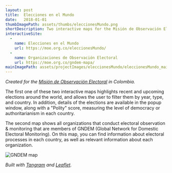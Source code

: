 ```yaml
---
layout: post
title:  Elecciones en el Mundo
date:   2018-01-01
thumbImagePath: assets/thumbs/eleccionesMundo.png
shortDescription: Two interactive maps for the Misión de Observación Electoral in Colombia. One featuring recent and upcoming elections around the world, and another featuring members of the Global Network for Domestic Electoral Monitoring.
interactiveSite:
  - 
    name: Elecciones en el Mundo
    url: https://moe.org.co/eleccionesMundo/
  -
    name: Organizaciones de Observación Electoral
    url: https://moe.org.co/gndem-mapa/
mainImagePath: assets/projectImages/eleccionesMundo/eleccionesMundo_main.png
---
```

*Created for the [Misión de Observación Electoral](https://moe.org.co/) in Colombia.*

The first one of these two interactive maps highlights recent and upcoming elections around the world, and allows the user to filter them by year, type, and country. In addition, details of the elections are available in the popup window, along with a "Polity" score, measuring the level of democracy or authoritarianism in each country.

The second map shows all organizations that conduct electoral observation & monitoring that are members of GNDEM (Global Network for Domestic Electoral Monitoring). On this map, you can find information about electoral processes in each country, as well as relevant information about each organization.

![GNDEM map](../../../assets/projectImages/eleccionesMundo/eleccionesGndem.png)

*Built with [Tangram](https://github.com/tangrams/tangram) and [Leaflet](https://leafletjs.com/).*